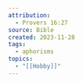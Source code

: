 ```yaml
---
attribution:
  - Provers 16:27
source: Bible
created: 2023-11-28
tags:
  - aphorisms
topics:
  - "[[Hobby]]"
---
```


